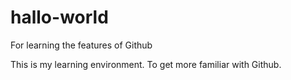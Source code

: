 # hallo-world
For learning the features of Github

This is my learning environment.
To get more familiar with Github.
